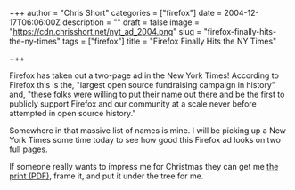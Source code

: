 +++
author = "Chris Short"
categories = ["firefox"]
date = 2004-12-17T06:06:00Z
description = ""
draft = false
image = "https://cdn.chrisshort.net/nyt_ad_2004.png"
slug = "firefox-finally-hits-the-ny-times"
tags = ["firefox"]
title = "Firefox Finally Hits the NY Times"

+++

Firefox has taken out a two-page ad in the New York Times! According to Firefox this is the, "largest open source fundraising campaign in history" and, "these folks were willing to put their name out there and be the first to publicly support Firefox and our community at a scale never before attempted in open source history."

<script async src="//pagead2.googlesyndication.com/pagead/js/adsbygoogle.js"></script>
<!-- chrisshort.net Responsive -->
<ins class="adsbygoogle"
     style="display:block"
     data-ad-client="ca-pub-8972983586873269"
     data-ad-slot="1297095894"
     data-ad-format="auto"></ins>
<script>
   (adsbygoogle = window.adsbygoogle || []).push({});
</script>

Somewhere in that massive list of names is mine. I will be picking up a New York Times some time today to see how good this Firefox ad looks on two full pages.

If someone really wants to impress me for Christmas they can get me [the print (PDF)](https://cdn.chrisshort.net/nytimes-firefox-final.pdf), frame it, and put it under the tree for me.